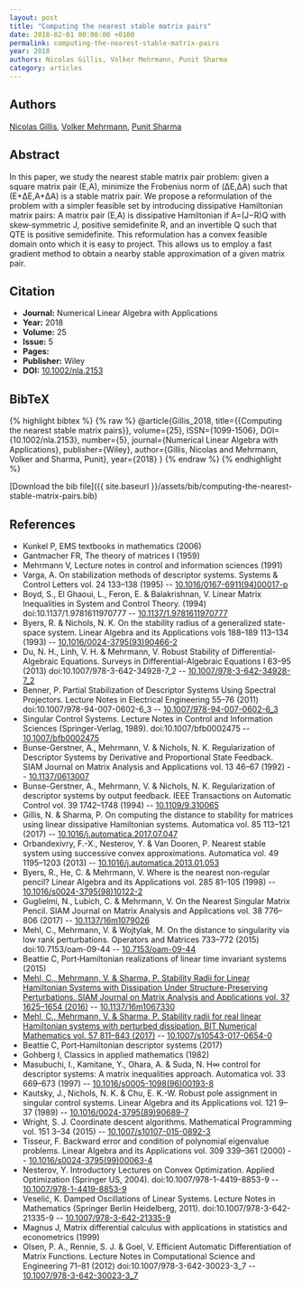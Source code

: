 ```yaml
---
layout: post
title: "Computing the nearest stable matrix pairs"
date: 2018-02-01 00:00:00 +0100
permalink: computing-the-nearest-stable-matrix-pairs
year: 2018
authors: Nicolas Gillis, Volker Mehrmann, Punit Sharma
category: articles
---
```

 
## Authors
[Nicolas Gillis](authors/nicolas-gillis), [Volker Mehrmann](authors/volker-mehrmann), [Punit Sharma](authors/punit-sharma)
 
## Abstract
In this paper, we study the nearest stable matrix pair problem: given a square matrix pair (E,A), minimize the Frobenius norm of (ΔE,ΔA) such that (E+ΔE,A+ΔA) is a stable matrix pair. We propose a reformulation of the problem with a simpler feasible set by introducing dissipative Hamiltonian matrix pairs: A matrix pair (E,A) is dissipative Hamiltonian if A=(J−R)Q with skew‐symmetric J, positive semidefinite R, and an invertible Q such that QTE is positive semidefinite. This reformulation has a convex feasible domain onto which it is easy to project. This allows us to employ a fast gradient method to obtain a nearby stable approximation of a given matrix pair.
 
## Citation
- **Journal:** Numerical Linear Algebra with Applications
- **Year:** 2018
- **Volume:** 25
- **Issue:** 5
- **Pages:** 
- **Publisher:** Wiley
- **DOI:** [10.1002/nla.2153](https://doi.org/10.1002/nla.2153)
 
## BibTeX
{% highlight bibtex %}
{% raw %}
@article{Gillis_2018,
  title={{Computing the nearest stable matrix pairs}},
  volume={25},
  ISSN={1099-1506},
  DOI={10.1002/nla.2153},
  number={5},
  journal={Numerical Linear Algebra with Applications},
  publisher={Wiley},
  author={Gillis, Nicolas and Mehrmann, Volker and Sharma, Punit},
  year={2018}
}
{% endraw %}
{% endhighlight %}
 
[Download the bib file]({{ site.baseurl }}/assets/bib/computing-the-nearest-stable-matrix-pairs.bib)
 
## References
- Kunkel P, EMS textbooks in mathematics (2006)
- Gantmacher FR, The theory of matrices I (1959)
- Mehrmann V, Lecture notes in control and information sciences (1991)
- Varga, A. On stabilization methods of descriptor systems. Systems &amp; Control Letters vol. 24 133–138 (1995) -- [10.1016/0167-6911(94)00017-p](https://doi.org/10.1016/0167-6911(94)00017-p)
- Boyd, S., El Ghaoui, L., Feron, E. & Balakrishnan, V. Linear Matrix Inequalities in System and Control Theory. (1994) doi:10.1137/1.9781611970777 -- [10.1137/1.9781611970777](https://doi.org/10.1137/1.9781611970777)
- Byers, R. & Nichols, N. K. On the stability radius of a generalized state-space system. Linear Algebra and its Applications vols 188–189 113–134 (1993) -- [10.1016/0024-3795(93)90466-2](https://doi.org/10.1016/0024-3795(93)90466-2)
- Du, N. H., Linh, V. H. & Mehrmann, V. Robust Stability of Differential-Algebraic Equations. Surveys in Differential-Algebraic Equations I 63–95 (2013) doi:10.1007/978-3-642-34928-7_2 -- [10.1007/978-3-642-34928-7_2](https://doi.org/10.1007/978-3-642-34928-7_2)
- Benner, P. Partial Stabilization of Descriptor Systems Using Spectral Projectors. Lecture Notes in Electrical Engineering 55–76 (2011) doi:10.1007/978-94-007-0602-6_3 -- [10.1007/978-94-007-0602-6_3](https://doi.org/10.1007/978-94-007-0602-6_3)
- Singular Control Systems. Lecture Notes in Control and Information Sciences (Springer-Verlag, 1989). doi:10.1007/bfb0002475 -- [10.1007/bfb0002475](https://doi.org/10.1007/bfb0002475)
- Bunse-Gerstner, A., Mehrmann, V. & Nichols, N. K. Regularization of Descriptor Systems by Derivative and Proportional State Feedback. SIAM Journal on Matrix Analysis and Applications vol. 13 46–67 (1992) -- [10.1137/0613007](https://doi.org/10.1137/0613007)
- Bunse-Gerstner, A., Mehrmann, V. & Nichols, N. K. Regularization of descriptor systems by output feedback. IEEE Transactions on Automatic Control vol. 39 1742–1748 (1994) -- [10.1109/9.310065](https://doi.org/10.1109/9.310065)
- Gillis, N. & Sharma, P. On computing the distance to stability for matrices using linear dissipative Hamiltonian systems. Automatica vol. 85 113–121 (2017) -- [10.1016/j.automatica.2017.07.047](https://doi.org/10.1016/j.automatica.2017.07.047)
- Orbandexivry, F.-X., Nesterov, Y. & Van Dooren, P. Nearest stable system using successive convex approximations. Automatica vol. 49 1195–1203 (2013) -- [10.1016/j.automatica.2013.01.053](https://doi.org/10.1016/j.automatica.2013.01.053)
- Byers, R., He, C. & Mehrmann, V. Where is the nearest non-regular pencil? Linear Algebra and its Applications vol. 285 81–105 (1998) -- [10.1016/s0024-3795(98)10122-2](https://doi.org/10.1016/s0024-3795(98)10122-2)
- Guglielmi, N., Lubich, C. & Mehrmann, V. On the Nearest Singular Matrix Pencil. SIAM Journal on Matrix Analysis and Applications vol. 38 776–806 (2017) -- [10.1137/16m1079026](https://doi.org/10.1137/16m1079026)
- Mehl, C., Mehrmann, V. & Wojtylak, M. On the distance to singularity via low rank perturbations. Operators and Matrices 733–772 (2015) doi:10.7153/oam-09-44 -- [10.7153/oam-09-44](https://doi.org/10.7153/oam-09-44)
- Beattie C, Port‐Hamiltonian realizations of linear time invariant systems (2015)
- [Mehl, C., Mehrmann, V. & Sharma, P. Stability Radii for Linear Hamiltonian Systems with Dissipation Under Structure-Preserving Perturbations. SIAM Journal on Matrix Analysis and Applications vol. 37 1625–1654 (2016)](stability-radii-for-linear-hamiltonian-systems-with-dissipation-under-structure-preserving-perturbations) -- [10.1137/16m1067330](https://doi.org/10.1137/16m1067330)
- [Mehl, C., Mehrmann, V. & Sharma, P. Stability radii for real linear Hamiltonian systems with perturbed dissipation. BIT Numerical Mathematics vol. 57 811–843 (2017)](stability-radii-for-real-linear-hamiltonian-systems-with-perturbed-dissipation) -- [10.1007/s10543-017-0654-0](https://doi.org/10.1007/s10543-017-0654-0)
- Beattie C, Port‐Hamiltonian descriptor systems (2017)
- Gohberg I, Classics in applied mathematics (1982)
- Masubuchi, I., Kamitane, Y., Ohara, A. & Suda, N. H∞ control for descriptor systems: A matrix inequalities approach. Automatica vol. 33 669–673 (1997) -- [10.1016/s0005-1098(96)00193-8](https://doi.org/10.1016/s0005-1098(96)00193-8)
- Kautsky, J., Nichols, N. K. & Chu, E. K.-W. Robust pole assignment in singular control systems. Linear Algebra and its Applications vol. 121 9–37 (1989) -- [10.1016/0024-3795(89)90689-7](https://doi.org/10.1016/0024-3795(89)90689-7)
- Wright, S. J. Coordinate descent algorithms. Mathematical Programming vol. 151 3–34 (2015) -- [10.1007/s10107-015-0892-3](https://doi.org/10.1007/s10107-015-0892-3)
- Tisseur, F. Backward error and condition of polynomial eigenvalue problems. Linear Algebra and its Applications vol. 309 339–361 (2000) -- [10.1016/s0024-3795(99)00063-4](https://doi.org/10.1016/s0024-3795(99)00063-4)
- Nesterov, Y. Introductory Lectures on Convex Optimization. Applied Optimization (Springer US, 2004). doi:10.1007/978-1-4419-8853-9 -- [10.1007/978-1-4419-8853-9](https://doi.org/10.1007/978-1-4419-8853-9)
- Veselić, K. Damped Oscillations of Linear Systems. Lecture Notes in Mathematics (Springer Berlin Heidelberg, 2011). doi:10.1007/978-3-642-21335-9 -- [10.1007/978-3-642-21335-9](https://doi.org/10.1007/978-3-642-21335-9)
- Magnus J, Matrix differential calculus with applications in statistics and econometrics (1999)
- Olsen, P. A., Rennie, S. J. & Goel, V. Efficient Automatic Differentiation of Matrix Functions. Lecture Notes in Computational Science and Engineering 71–81 (2012) doi:10.1007/978-3-642-30023-3_7 -- [10.1007/978-3-642-30023-3_7](https://doi.org/10.1007/978-3-642-30023-3_7)

